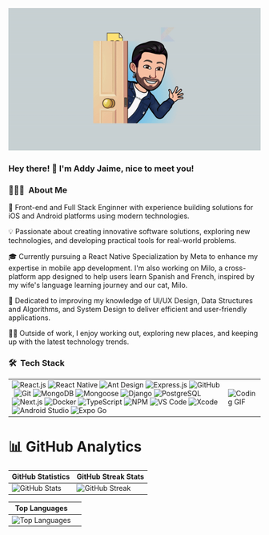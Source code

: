   ![text alt](https://github.com/AddyJaime/AddyJaime/blob/main/assets/Addysbanner-ezgif.com-video-to-gif-converter.gif)
### Hey there! 👋 I'm Addy Jaime, nice to meet you!

### 👨🏻‍💻 &nbsp;About Me
🌟 Front-end and Full Stack Enginner with experience building solutions for iOS and Android platforms using modern technologies.

💡 Passionate about creating innovative software solutions, exploring new technologies, and developing practical tools for real-world problems.

🎓 Currently pursuing a React Native Specialization by Meta to enhance my expertise in mobile app development. I'm also working on Milo, a cross-platform app designed to help users learn Spanish and French, inspired by my wife's language learning journey and our cat, Milo.

🌱 Dedicated to improving my knowledge of UI/UX Design, Data Structures and Algorithms, and System Design to deliver efficient and user-friendly applications.

🏋️‍♂️ Outside of work, I enjoy working out, exploring new places, and keeping up with the latest technology trends.

### 🛠 &nbsp;Tech Stack

|                                                                                                        |                            |
|----------------------------------------------------------------------------------------------------------------------|-----------------------------------------|
| ![React.js](https://img.shields.io/badge/react.js-61DAFB?style=for-the-badge&logo=react&logoColor=white)&nbsp;![React Native](https://img.shields.io/badge/react%20native-61DAFB?style=for-the-badge&logo=react&logoColor=white)&nbsp;![Ant Design](https://img.shields.io/badge/ant%20design-0170FE?style=for-the-badge&logo=antdesign&logoColor=white)&nbsp;![Express.js](https://img.shields.io/badge/express.js-000000?style=for-the-badge&logo=express&logoColor=white)&nbsp;![GitHub](https://img.shields.io/badge/github-181717?style=for-the-badge&logo=github&logoColor=white)&nbsp;![Git](https://img.shields.io/badge/git-F05032?style=for-the-badge&logo=git&logoColor=white)&nbsp;![MongoDB](https://img.shields.io/badge/mongodb-47A248?style=for-the-badge&logo=mongodb&logoColor=white)&nbsp;![Mongoose](https://img.shields.io/badge/mongoose-880000?style=for-the-badge&logo=mongoose&logoColor=white)&nbsp;![Django](https://img.shields.io/badge/django-092E20?style=for-the-badge&logo=django&logoColor=white)&nbsp;![PostgreSQL](https://img.shields.io/badge/postgresql-336791?style=for-the-badge&logo=postgresql&logoColor=white)&nbsp;![Next.js](https://img.shields.io/badge/next.js-000000?style=for-the-badge&logo=next.js&logoColor=white)&nbsp;![Docker](https://img.shields.io/badge/docker-2496ED?style=for-the-badge&logo=docker&logoColor=white)&nbsp;![TypeScript](https://img.shields.io/badge/typescript-3178C6?style=for-the-badge&logo=typescript&logoColor=white)&nbsp;![NPM](https://img.shields.io/badge/npm-CB3837?style=for-the-badge&logo=npm&logoColor=white)&nbsp;![VS Code](https://img.shields.io/badge/VS%20Code-007ACC?style=for-the-badge&logo=visualstudiocode&logoColor=white)&nbsp;![Xcode](https://img.shields.io/badge/xcode-1575F9?style=for-the-badge&logo=xcode&logoColor=white)&nbsp;![Android Studio](https://img.shields.io/badge/android%20studio-3DDC84?style=for-the-badge&logo=androidstudio&logoColor=white)&nbsp;![Expo Go](https://img.shields.io/badge/expo-000020?style=for-the-badge&logo=expo&logoColor=white)&nbsp; | ![Coding GIF](https://media.giphy.com/media/qgQUggAC3Pfv687qPC/giphy.gif) |

# 📊 GitHub Analytics

| **GitHub Statistics**                                                                                     | **GitHub Streak Stats**                                                                             |
|-----------------------------------------------------------------------------------------------------------|---------------------------------------------------------------------------------------------------|
| ![GitHub Stats](https://github-readme-stats.vercel.app/api?username=AddyJaime&show_icons=true&theme=dark) | ![GitHub Streak](https://github-readme-streak-stats.herokuapp.com/?user=AddyJaime&theme=dark)     |

| **Top Languages**                                                                                         |                                                                                                   |
|-----------------------------------------------------------------------------------------------------------|---------------------------------------------------------------------------------------------------|
| ![Top Languages](https://github-readme-stats.vercel.app/api/top-langs/?username=AddyJaime&layout=compact&theme=dark) |    |
















